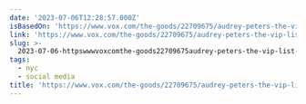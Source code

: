 ```yaml
---
date: '2023-07-06T12:28:57.000Z'
isBasedOn: 'https://www.vox.com/the-goods/22709675/audrey-peters-the-vip-list-tiktok-nyc'
link: 'https://www.vox.com/the-goods/22709675/audrey-peters-the-vip-list-tiktok-nyc'
slug: >-
  2023-07-06-httpswwwvoxcomthe-goods22709675audrey-peters-the-vip-list-tiktok-nyc
tags:
  - nyc
  - social media
title: 'https://www.vox.com/the-goods/22709675/audrey-peters-the-vip-list-tiktok-nyc'
---
```


